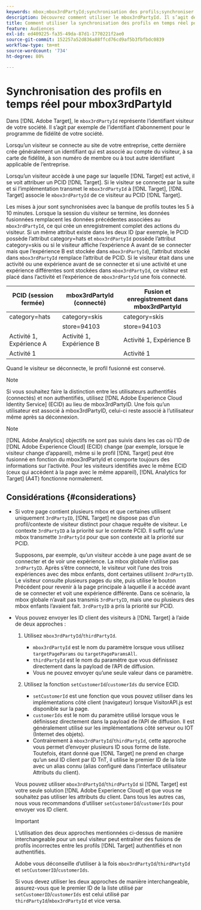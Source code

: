 ```yaml
---
keywords: mbox;mbox3rdPartyId;synchronisation des profils;synchroniser les profils;PCID
description: Découvrez comment utiliser le mbox3rdPartyId. Il s’agit de l’identifiant visiteur de votre organisation, tel que l’identifiant d’abonnement pour le programme de fidélité de votre organisation.
title: Comment utiliser la synchronisation des profils en temps réel pour mbox3rdPartyId ?
feature: Audiences
exl-id: ed409225-fa35-49da-87d1-1770221f2ae0
source-git-commit: 152257a52d836a88ffcd76cd9af5b3fbfbdc0839
workflow-type: tm+mt
source-wordcount: '734'
ht-degree: 80%

---
```


# Synchronisation des profils en temps réel pour mbox3rdPartyId

Dans [!DNL Adobe Target], le `mbox3rdPartyId` représente l’identifiant visiteur de votre société. Il s’agit par exemple de l’identifiant d’abonnement pour le programme de fidélité de votre société.

Lorsqu’un visiteur se connecte au site de votre entreprise, cette dernière crée généralement un identifiant qui est associé au compte du visiteur, à sa carte de fidélité, à son numéro de membre ou à tout autre identifiant applicable de l’entreprise.

Lorsqu’un visiteur accède à une page sur laquelle [!DNL Target] est activé, il se voit attribuer un PCID [!DNL Target]. Si le visiteur se connecte par la suite et si l’implémentation transmet le `mbox3rdPartyId` à [!DNL Target], [!DNL Target] associe le `mbox3rdPartyId` de ce visiteur au PCID [!DNL Target].

Les mises à jour sont synchronisées avec la banque de profils toutes les 5 à 10 minutes. Lorsque la session du visiteur se termine, les données fusionnées remplacent les données précédentes associées au `mbox3rdPartyId`, ce qui crée un enregistrement complet des actions du visiteur. Si un même attribut existe dans les deux ID (par exemple, le PCID possède l’attribut category=hats et `mbox3rdPartyId` possède l’attribut category=skis ou si le visiteur affiche l’expérience A avant de se connecter mais que l’expérience B est stockée dans `mbox3rdPartyId`), l’attribut stocké dans `mbox3rdPartyId` remplace l’attribut de PCID. Si le visiteur était dans une activité ou une expérience avant de se connecter et si une activité et une expérience différentes sont stockées dans `mbox3rdPartyId`, ce visiteur est placé dans l’activité et l’expérience de `mbox3rdPartyId` une fois connecté.

| PCID (session fermée) | mbox3rdPartyId (connecté) | Fusion et enregistrement dans mbox3rdPartyId |
|---|---|---|
| category=hats | category=skis | category=skis |
|   | store=94103 | store=94103 |
| Activité 1, Expérience A | Activité 1, Expérience B | Activité 1, Expérience B |
| Activité 1 |  | Activité 1 |

Quand le visiteur se déconnecte, le profil fusionné est conservé.

>[!NOTE]
>
>Si vous souhaitez faire la distinction entre les utilisateurs authentifiés (connectés) et non authentifiés, utilisez [!DNL Adobe Experience Cloud Identity Service] (ECID) au lieu de mbox3rdPartyID. Une fois qu’un utilisateur est associé à mbox3rdPartyID, celui-ci reste associé à l’utilisateur même après sa déconnexion.

>[!NOTE]
>
>[!DNL Adobe Analytics] objectifs ne sont pas suivis dans les cas où l’ID de [!DNL Adobe Experience Cloud] (ECID) change (par exemple, lorsque le visiteur change d’appareil), même si le profil [!DNL Target] peut être fusionné en fonction du mbox3rdPartyId et comporte toujours des informations sur l’activité. Pour les visiteurs identifiés avec le même ECID (ceux qui accèdent à la page avec le même appareil), [!DNL Analytics for Target] (A4T) fonctionne normalement.

## Considérations {#considerations}

* Si votre page contient plusieurs mbox et que certaines utilisent uniquement `3rdPartyID`, [!DNL Target] ne dispose pas d’un profil/contexte de visiteur distinct pour chaque requête de visiteur. Le contexte `3rdPartyID` a la priorité sur le contexte PCID. Il suffit qu’une mbox transmette `3rdPartyId` pour que son contexte ait la priorité sur PCID.

  Supposons, par exemple, qu’un visiteur accède à une page avant de se connecter et de voir une expérience. La mbox globale n’utilise pas `3rdPartyID`. Après s’être connecté, le visiteur voit l’une des trois expériences avec des mbox enfants, dont certaines utilisent `3rdPartyID`. Le visiteur consulte plusieurs pages du site, puis utilise le bouton Précédent pour revenir à la page principale à laquelle il a accédé avant de se connecter et voit une expérience différente. Dans ce scénario, la mbox globale n’avait pas transmis `3rdPartyID`, mais une ou plusieurs des mbox enfants l’avaient fait. `3rdPartyID` a pris la priorité sur PCID.

* Vous pouvez envoyer les ID client des visiteurs à [!DNL Target] à l’aide de deux approches :

   1. Utilisez `mbox3rdPartyId`/`thirdPartyId`.

      * `mbox3rdPartyId` est le nom du paramètre lorsque vous utilisez `targetPageParams` ou `targetPageParamsAll`.
      * `thirdPartyId` est le nom du paramètre que vous définissez directement dans la payload de l’API de diffusion.
      * Vous ne pouvez envoyer qu’une seule valeur dans ce paramètre.

   1. Utilisez la fonction `setCustomerId`/`customerIds` du service ECID.

      * `setCustomerId` est une fonction que vous pouvez utiliser dans les implémentations côté client (navigateur) lorsque VisitorAPI.js est disponible sur la page.
      * `customerIds` est le nom du paramètre utilisé lorsque vous le définissez directement dans la payload de l’API de diffusion. Il est généralement utilisé sur les implémentations côté serveur ou IOT (Internet des objets).
      * Contrairement à `mbox3rdPartyId`/`thirdPartyId`, cette approche vous permet d’envoyer plusieurs ID sous forme de liste. Toutefois, étant donné que [!DNL Target] ne prend en charge qu’un seul ID client par ID TnT, il utilise le premier ID de la liste avec un alias connu (alias configuré dans l’interface utilisateur Attributs du client).

  Vous pouvez utiliser `mbox3rdPartyId`/`thirdPartyId` si [!DNL Target] est votre seule solution [!DNL Adobe Experience Cloud] et que vous ne souhaitez pas utiliser les attributs du client. Dans tous les autres cas, nous vous recommandons d’utiliser `setCustomerId`/`customerIds` pour envoyer vos ID client.

  >[!IMPORTANT]
  >
  > L’utilisation des deux approches mentionnées ci-dessus de manière interchangeable pour un seul visiteur peut entraîner des fusions de profils incorrectes entre les profils [!DNL Target] authentifiés et non authentifiés.
  >
  >Adobe vous déconseille d’utiliser à la fois `mbox3rdPartyId`/`thirdPartyId` et `setCustomerID`/`customerIds`.
  >
  >Si vous devez utiliser les deux approches de manière interchangeable, assurez-vous que le premier ID de la liste utilisé par `setCustomerID`/`customerIds` est celui utilisé par `thirdPartyId`/`mbox3rdPartyId` et vice versa.

